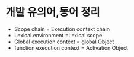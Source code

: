 # 개발 유의어,동어 정리

*  Scope chain = Execution context chain
*  Lexical environment =Lexical scope
*  Global execution context = global Object
*  function execution context = Activation Object
